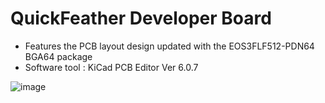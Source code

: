 # QuickFeather Developer Board 
- Features the PCB layout design updated with the EOS3FLF512-PDN64 BGA64 package
- Software tool : KiCad PCB Editor Ver 6.0.7 

![image](https://user-images.githubusercontent.com/47954477/189256156-e254737a-8500-485c-a1cf-393f850e90dc.png)
